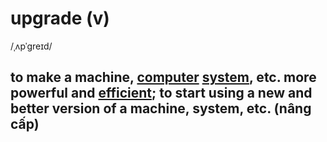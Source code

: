 # upgrade (v)

/ˌʌpˈɡreɪd/

## to make a machine, [computer](computer-n.md#an-electronic-machine-that-can-store-organize-and-find-information-do-processes-with-numbers-and-other-data-and-control-other-machines) [system](system-n.md#a-set-of-computer-equipment-and-programs-that-are-used-together), etc. more powerful and [efficient](efficient-adj.md#doing-something-in-a-good-careful-and-complete-way-with-no-waste-time-money-or-energy); to start using a new and better version of a machine, system, etc. (nâng cấp)
